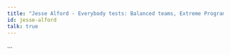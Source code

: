 ```yaml
---
title: "Jesse Alford - Everybody tests: Balanced teams, Extreme Programming, and Exploration"
id: jesse-alford
talk: true
---
```

...
